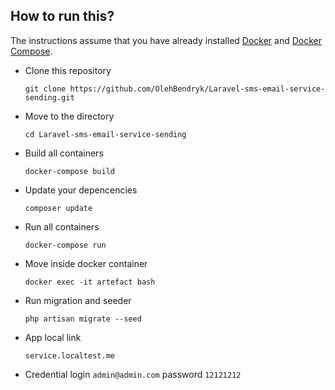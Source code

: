 

## How to run this?

The instructions assume that you have already installed [Docker](https://docs.docker.com/installation/) and [Docker Compose](https://docs.docker.com/compose/install/). 

- Clone this repository
    
    ```git clone https://github.com/OlehBendryk/Laravel-sms-email-service-sending.git```
    
- Move to the directory 

    ```cd Laravel-sms-email-service-sending```
    
- Build all containers 
    
    ```docker-compose build```
    
- Update your depencencies
    
    ```composer update```

- Run all containers

    ```docker-compose run```
    
- Move inside docker container 
    
    ```docker exec -it artefact bash```
    
- Run migration and seeder
    
    ```php artisan migrate --seed```

- App local link
    
    ```service.localtest.me```

- Credential 
    login ```admin@admin.com``` password ```12121212```
    


